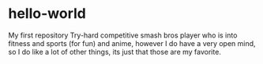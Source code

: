 # hello-world
My first repository
Try-hard competitive smash bros player who is into fitness and sports (for fun) and anime, however I do have a very open mind, so I do like a lot of other things, its just that those are my favorite.
